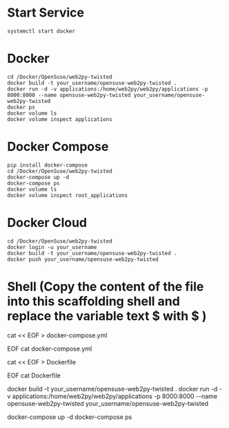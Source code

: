 # Start Service
	systemctl start docker

# Docker
	cd /Docker/OpenSuse/web2py-twisted
	docker build -t your_username/opensuse-web2py-twisted .
	docker run -d -v applications:/home/web2py/web2py/applications -p 8000:8000 --name opensuse-web2py-twisted your_username/opensuse-web2py-twisted
	docker ps 
	docker volume ls
	docker volume inspect applications

# Docker Compose
	pip install docker-compose
	cd /Docker/OpenSuse/web2py-twisted
	docker-compose up -d
	docker-compose ps
	docker volume ls
	docker volume inspect root_applications

# Docker Cloud
	cd /Docker/OpenSuse/web2py-twisted
	docker login -u your_username
	docker build -t your_username/opensuse-web2py-twisted .
	docker push your_username/opensuse-web2py-twisted

# Shell (Copy the content of the file into this scaffolding shell and replace the variable text $ with \$ )
cat << EOF > docker-compose.yml

EOF
cat docker-compose.yml

cat << EOF > Dockerfile

EOF
cat Dockerfile

docker build -t your_username/opensuse-web2py-twisted .
docker run -d -v applications:/home/web2py/web2py/applications -p 8000:8000 --name opensuse-web2py-twisted your_username/opensuse-web2py-twisted

docker-compose up -d
docker-compose ps

